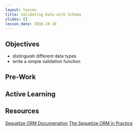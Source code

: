 ```yaml
---
layout: lesson
title: Validating Data with Schema
slides: []
lesson_date: 2016-10-18
---
```


## Objectives

- distinguish different data types
- write a simple validation function

## Pre-Work

## Active Learning

## Resources

[Sequelize ORM Documenation](http://docs.sequelizejs.com/en/v3/)
[The Sequelize ORM in Practice](http://www.redotheweb.com/2013/02/20/sequelize-the-javascript-orm-in-practice.html)
